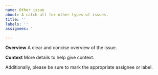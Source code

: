 ```yaml
---
name: Other issue
about: A catch-all for other types of issues.
title: ''
labels: ''
assignees: ''

---
```


**Overview**
A clear and concise overview of the issue.

**Context**
More details to help give context.


Additionally, please be sure to mark the appropriate assignee or label.
